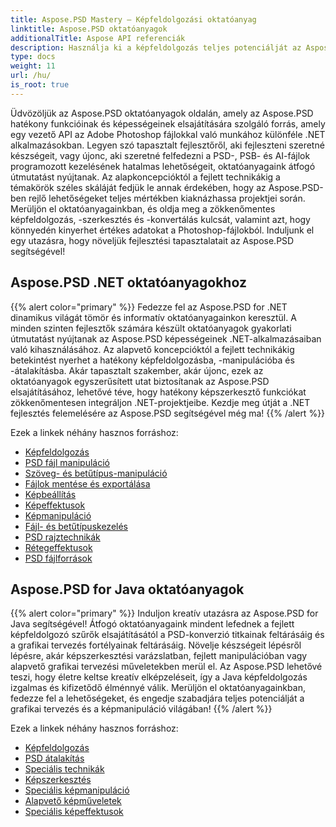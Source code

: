 ```yaml
---
title: Aspose.PSD Mastery – Képfeldolgozási oktatóanyag
linktitle: Aspose.PSD oktatóanyagok
additionalTitle: Aspose API referenciák
description: Használja ki a képfeldolgozás teljes potenciálját az Aspose.PSD segítségével! Merüljön el átfogó oktatóanyagainkban, ahol szakértő betekintést és gyakorlati útmutatást kaphat.
type: docs
weight: 11
url: /hu/
is_root: true
---
```


Üdvözöljük az Aspose.PSD oktatóanyagok oldalán, amely az Aspose.PSD hatékony funkcióinak és képességeinek elsajátítására szolgáló forrás, amely egy vezető API az Adobe Photoshop fájlokkal való munkához különféle .NET alkalmazásokban. Legyen szó tapasztalt fejlesztőről, aki fejleszteni szeretné készségeit, vagy újonc, aki szeretné felfedezni a PSD-, PSB- és AI-fájlok programozott kezelésének hatalmas lehetőségeit, oktatóanyagaink átfogó útmutatást nyújtanak. Az alapkoncepcióktól a fejlett technikákig a témakörök széles skáláját fedjük le annak érdekében, hogy az Aspose.PSD-ben rejlő lehetőségeket teljes mértékben kiaknázhassa projektjei során. Merüljön el oktatóanyagainkban, és oldja meg a zökkenőmentes képfeldolgozás, -szerkesztés és -konvertálás kulcsát, valamint azt, hogy könnyedén kinyerhet értékes adatokat a Photoshop-fájlokból. Induljunk el egy utazásra, hogy növeljük fejlesztési tapasztalatait az Aspose.PSD segítségével!

## Aspose.PSD .NET oktatóanyagokhoz
{{% alert color="primary" %}}
Fedezze fel az Aspose.PSD for .NET dinamikus világát tömör és informatív oktatóanyagainkon keresztül. A minden szinten fejlesztők számára készült oktatóanyagok gyakorlati útmutatást nyújtanak az Aspose.PSD képességeinek .NET-alkalmazásaiban való kihasználásához. Az alapvető koncepcióktól a fejlett technikákig betekintést nyerhet a hatékony képfeldolgozásba, -manipulációba és -átalakításba. Akár tapasztalt szakember, akár újonc, ezek az oktatóanyagok egyszerűsített utat biztosítanak az Aspose.PSD elsajátításához, lehetővé téve, hogy hatékony képszerkesztő funkciókat zökkenőmentesen integráljon .NET-projektjeibe. Kezdje meg útját a .NET fejlesztés felemelésére az Aspose.PSD segítségével még ma!
{{% /alert %}}

Ezek a linkek néhány hasznos forráshoz:
 
- [Képfeldolgozás](./net/image-processing/)
- [PSD fájl manipuláció](./net/psd-file-manipulation/)
- [Szöveg- és betűtípus-manipuláció](./net/text-and-font-manipulation/)
- [Fájlok mentése és exportálása](./net/file-saving-and-exporting/)
- [Képbeállítás](./net/image-adjustment/)
- [Képeffektusok](./net/image-effects/)
- [Képmanipuláció](./net/image-manipulation/)
- [Fájl- és betűtípuskezelés](./net/file-and-font-handling/)
- [PSD rajztechnikák](./net/psd-drawing-techniques/)
- [Rétegeffektusok](./net/layer-effects/)
- [PSD fájlforrások](./net/psd-file-resources/)


## Aspose.PSD for Java oktatóanyagok
{{% alert color="primary" %}}
Induljon kreatív utazásra az Aspose.PSD for Java segítségével! Átfogó oktatóanyagaink mindent lefednek a fejlett képfeldolgozó szűrők elsajátításától a PSD-konverzió titkainak feltárásáig és a grafikai tervezés fortélyainak feltárásáig. Növelje készségeit lépésről lépésre, akár képszerkesztési varázslatban, fejlett manipulációban vagy alapvető grafikai tervezési műveletekben merül el. Az Aspose.PSD lehetővé teszi, hogy életre keltse kreatív elképzeléseit, így a Java képfeldolgozás izgalmas és kifizetődő élménnyé válik. Merüljön el oktatóanyagainkban, fedezze fel a lehetőségeket, és engedje szabadjára teljes potenciálját a grafikai tervezés és a képmanipuláció világában!
{{% /alert %}}

Ezek a linkek néhány hasznos forráshoz:

- [Képfeldolgozás](./java/image-processing/)
- [PSD átalakítás](./java/psd-conversion/)
- [Speciális technikák](./java/advanced-techniques/)
- [Képszerkesztés](./java/image-editing/)
- [Speciális képmanipuláció](./java/advanced-image-manipulation/)
- [Alapvető képműveletek](./java/basic-image-operations/)
- [Speciális képeffektusok](./java/advanced-image-effects/)